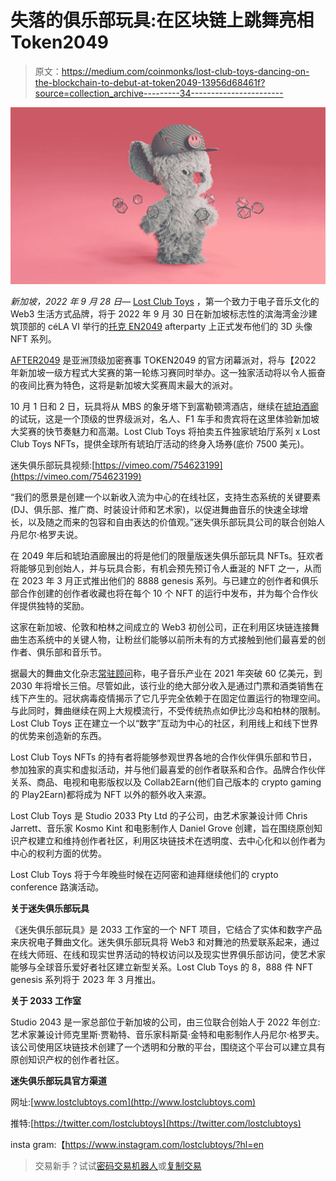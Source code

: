 # 失落的俱乐部玩具:在区块链上跳舞亮相 Token2049

> 原文：<https://medium.com/coinmonks/lost-club-toys-dancing-on-the-blockchain-to-debut-at-token2049-13956d68461f?source=collection_archive---------34----------------------->

![](img/95239a3be59cdf2927283bfac06bbc63.png)

*新加坡，2022 年 9 月 28 日—* [Lost Club Toys](https://www.lostclubtoys.com/) ，第一个致力于电子音乐文化的 Web3 生活方式品牌，将于 2022 年 9 月 30 日在新加坡标志性的滨海湾金沙建筑顶部的 céLA VI 举行的[托克 EN2049](https://www.asia.token2049.com/) afterparty 上正式发布他们的 3D 头像 NFT 系列。

[AFTER2049](https://ra.co/events/1578263) 是亚洲顶级加密赛事 TOKEN2049 的官方闭幕派对，将与【2022 年新加坡一级方程式大奖赛的第一轮练习赛同时举办。这一独家活动将以令人振奋的夜间比赛为特色，这将是新加坡大奖赛周末最大的派对。

10 月 1 日和 2 日，玩具将从 MBS 的象牙塔下到富勒顿湾酒店，继续在[琥珀酒廊](https://amber-lounge.com/singapore/)的试玩，这是一个顶级的世界级派对，名人、F1 车手和贵宾将在这里体验新加坡大奖赛的快节奏魅力和高潮。Lost Club Toys 将拍卖五件独家琥珀厅系列 x Lost Club Toys NFTs，提供全球所有琥珀厅活动的终身入场券(底价 7500 美元)。

迷失俱乐部玩具视频:[https://vimeo.com/754623199](https://vimeo.com/754623199)

“我们的愿景是创建一个以新收入流为中心的在线社区，支持生态系统的关键要素(DJ、俱乐部、推广商、时装设计师和艺术家)，以促进舞曲音乐的快速全球增长，以及随之而来的包容和自由表达的价值观。”迷失俱乐部玩具公司的联合创始人丹尼尔·格罗夫说。

在 2049 年后和琥珀酒廊展出的将是他们的限量版迷失俱乐部玩具 NFTs。狂欢者将能够见到创始人，并与玩具合影，有机会预先预订令人垂涎的 NFT 之一，从而在 2023 年 3 月正式推出他们的 8888 genesis 系列。与已建立的创作者和俱乐部合作创建的创作者收藏也将在每个 10 个 NFT 的运行中发布，并为每个合作伙伴提供独特的奖励。

这家在新加坡、伦敦和柏林之间成立的 Web3 初创公司，正在利用区块链连接舞曲生态系统中的关键人物，让粉丝们能够以前所未有的方式接触到他们最喜爱的创作者、俱乐部和音乐节。

据最大的舞曲文化杂志[常驻顾问](https://ra.co/news/77204)称，电子音乐产业在 2021 年突破 60 亿美元，到 2030 年将增长三倍。尽管如此，该行业的绝大部分收入是通过门票和酒类销售在线下产生的。冠状病毒疫情揭示了它几乎完全依赖于在固定位置运行的物理空间。与此同时，舞曲继续在网上大规模流行，不受传统热点如伊比沙岛和柏林的限制。Lost Club Toys 正在建立一个以“数字”互动为中心的社区，利用线上和线下世界的优势来创造新的东西。

Lost Club Toys NFTs 的持有者将能够参观世界各地的合作伙伴俱乐部和节日，参加独家的真实和虚拟活动，并与他们最喜爱的创作者联系和合作。品牌合作伙伴关系、商品、电视和电影版权以及 Collab2Earn(他们自己版本的 crypto gaming 的 Play2Earn)都将成为 NFT 以外的额外收入来源。

Lost Club Toys 是 Studio 2033 Pty Ltd 的子公司，由艺术家兼设计师 Chris Jarrett、音乐家 Kosmo Kint 和电影制作人 Daniel Grove 创建，旨在围绕原创知识产权建立和维持创作者社区，利用区块链技术在透明度、去中心化和以创作者为中心的权利方面的优势。

Lost Club Toys 将于今年晚些时候在迈阿密和迪拜继续他们的 crypto conference 路演活动。

**关于迷失俱乐部玩具**

《迷失俱乐部玩具》是 2033 工作室的一个 NFT 项目，它结合了实体和数字产品来庆祝电子舞曲文化。迷失俱乐部玩具将 Web3 和对舞池的热爱联系起来，通过在线大师班、在线和现实世界活动的特权访问以及现实世界俱乐部访问，使艺术家能够与全球音乐爱好者社区建立新型关系。Lost Club Toys 的 8，888 件 NFT genesis 系列将于 2023 年 3 月推出。

**关于 2033 工作室**

Studio 2043 是一家总部位于新加坡的公司，由三位联合创始人于 2022 年创立:艺术家兼设计师克里斯·贾勒特、音乐家科斯莫·金特和电影制作人丹尼尔·格罗夫。该公司使用区块链技术创建了一个透明和分散的平台，围绕这个平台可以建立具有原创知识产权的创作者社区。

**迷失俱乐部玩具官方渠道**

网址:[www.lostclubtoys.com](http://www.lostclubtoys.com)

推特:[https://twitter.com/lostclubtoys](https://twitter.com/lostclubtoys)

insta gram:【https://www.instagram.com/lostclubtoys/?hl=en 

> 交易新手？试试[密码交易机器人](/coinmonks/crypto-trading-bot-c2ffce8acb2a)或[复制交易](/coinmonks/top-10-crypto-copy-trading-platforms-for-beginners-d0c37c7d698c)